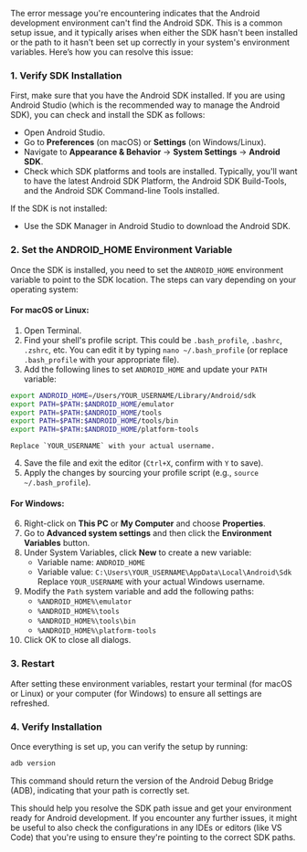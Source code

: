 The error message you're encountering indicates that the Android development environment can't find the Android SDK. This is a common setup issue, and it typically arises when either the SDK hasn't been installed or the path to it hasn't been set up correctly in your system's environment variables. Here’s how you can resolve this issue:

### 1. Verify SDK Installation

First, make sure that you have the Android SDK installed. If you are using Android Studio (which is the recommended way to manage the Android SDK), you can check and install the SDK as follows:

- Open Android Studio.
- Go to **Preferences** (on macOS) or **Settings** (on Windows/Linux).
- Navigate to **Appearance & Behavior** → **System Settings** → **Android SDK**.
- Check which SDK platforms and tools are installed. Typically, you'll want to have the latest Android SDK Platform, the Android SDK Build-Tools, and the Android SDK Command-line Tools installed.

If the SDK is not installed:

- Use the SDK Manager in Android Studio to download the Android SDK.

### 2. Set the ANDROID_HOME Environment Variable

Once the SDK is installed, you need to set the `ANDROID_HOME` environment variable to point to the SDK location. The steps can vary depending on your operating system:

#### For macOS or Linux:

1. Open Terminal.
2. Find your shell's profile script. This could be `.bash_profile`, `.bashrc`, `.zshrc`, etc. You can edit it by typing `nano ~/.bash_profile` (or replace `.bash_profile` with your appropriate file).
3. Add the following lines to set `ANDROID_HOME` and update your `PATH` variable:

```bash
export ANDROID_HOME=/Users/YOUR_USERNAME/Library/Android/sdk
export PATH=$PATH:$ANDROID_HOME/emulator
export PATH=$PATH:$ANDROID_HOME/tools
export PATH=$PATH:$ANDROID_HOME/tools/bin
export PATH=$PATH:$ANDROID_HOME/platform-tools

```
    
    Replace `YOUR_USERNAME` with your actual username.
4. Save the file and exit the editor (`Ctrl+X`, confirm with `Y` to save).
5. Apply the changes by sourcing your profile script (e.g., `source ~/.bash_profile`).

#### For Windows:

6. Right-click on **This PC** or **My Computer** and choose **Properties**.
7. Go to **Advanced system settings** and then click the **Environment Variables** button.
8. Under System Variables, click **New** to create a new variable:
    - Variable name: `ANDROID_HOME`
    - Variable value: `C:\Users\YOUR_USERNAME\AppData\Local\Android\Sdk` Replace `YOUR_USERNAME` with your actual Windows username.
9. Modify the `Path` system variable and add the following paths:
    - `%ANDROID_HOME%\emulator`
    - `%ANDROID_HOME%\tools`
    - `%ANDROID_HOME%\tools\bin`
    - `%ANDROID_HOME%\platform-tools`
10. Click OK to close all dialogs.

### 3. Restart

After setting these environment variables, restart your terminal (for macOS or Linux) or your computer (for Windows) to ensure all settings are refreshed.

### 4. Verify Installation

Once everything is set up, you can verify the setup by running:


```bash
adb version

```

This command should return the version of the Android Debug Bridge (ADB), indicating that your path is correctly set.

This should help you resolve the SDK path issue and get your environment ready for Android development. If you encounter any further issues, it might be useful to also check the configurations in any IDEs or editors (like VS Code) that you're using to ensure they're pointing to the correct SDK paths.